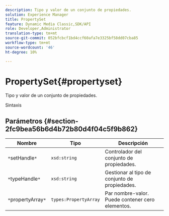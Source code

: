 ```yaml
---
description: Tipo y valor de un conjunto de propiedades.
solution: Experience Manager
title: PropertySet
feature: Dynamic Media Classic,SDK/API
role: Developer,Administrator
translation-type: tm+mt
source-git-commit: 052bfcbcf1bd4ccf60afa7e3325bf58dd07cba85
workflow-type: tm+mt
source-wordcount: '46'
ht-degree: 10%

---
```



# PropertySet{#propertyset}

Tipo y valor de un conjunto de propiedades.

Sintaxis

## Parámetros {#section-2fc9bea56b6d4b72b80d4f04c5f9b862}

| Nombre | Tipo | Descripción |
|---|---|---|
| `*`setHandle`*` | `xsd:string` | Controlador del conjunto de propiedades. |
| `*`typeHandle`*` | `xsd:string` | Gestionar al tipo de conjunto de propiedades. |
| `*`propertyArray`*` | `types:PropertyArray` | Par nombre-valor. Puede contener cero elementos. |

